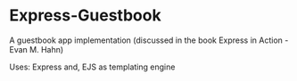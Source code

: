 # Express-Guestbook

A guestbook app implementation (discussed in the book Express in Action - Evan M. Hahn)

Uses:
Express and,
EJS as templating engine
